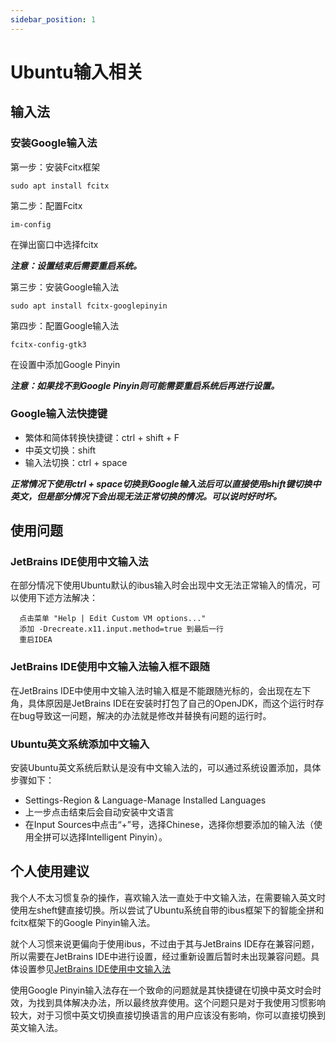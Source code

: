 ```yaml
---
sidebar_position: 1
---
```


# Ubuntu输入相关

## 输入法

### 安装Google输入法

第一步：安装Fcitx框架

```shell
sudo apt install fcitx
```

第二步：配置Fcitx

```shell
im-config
```

在弹出窗口中选择fcitx

***注意：设置结束后需要重启系统。***

第三步：安装Google输入法

```shell
sudo apt install fcitx-googlepinyin
```

第四步：配置Google输入法

```shell
fcitx-config-gtk3
```

在设置中添加Google Pinyin

***注意：如果找不到Google Pinyin则可能需要重启系统后再进行设置。***

### Google输入法快捷键

- 繁体和简体转换快捷键：ctrl + shift + F
- 中英文切换：shift
- 输入法切换：ctrl + space

***正常情况下使用ctrl + space切换到Google输入法后可以直接使用shift键切换中英文，但是部分情况下会出现无法正常切换的情况。可以说时好时坏。***

## 使用问题

### JetBrains IDE使用中文输入法

在部分情况下使用Ubuntu默认的ibus输入时会出现中文无法正常输入的情况，可以使用下述方法解决：

```text
  点击菜单 "Help | Edit Custom VM options..."
  添加 -Drecreate.x11.input.method=true 到最后一行
  重启IDEA
```

### JetBrains IDE使用中文输入法输入框不跟随

在JetBrains IDE中使用中文输入法时输入框是不能跟随光标的，会出现在左下角，具体原因是JetBrains IDE在安装时打包了自己的OpenJDK，而这个运行时存在bug导致这一问题，解决的办法就是修改并替换有问题的运行时。

### Ubuntu英文系统添加中文输入

安装Ubuntu英文系统后默认是没有中文输入法的，可以通过系统设置添加，具体步骤如下：

- Settings-Region & Language-Manage Installed Languages
- 上一步点击结束后会自动安装中文语言
- 在Input Sources中点击“+”号，选择Chinese，选择你想要添加的输入法（使用全拼可以选择Intelligent Pinyin）。

## 个人使用建议

我个人不太习惯复杂的操作，喜欢输入法一直处于中文输入法，在需要输入英文时使用左sheft健直接切换。所以尝试了Ubuntu系统自带的ibus框架下的智能全拼和fcitx框架下的Google Pinyin输入法。

就个人习惯来说更偏向于使用ibus，不过由于其与JetBrains IDE存在兼容问题，所以需要在JetBrains IDE中进行设置，经过重新设置后暂时未出现兼容问题。具体设置参见[JetBrains IDE使用中文输入法](#jetbrains-ide使用中文输入法)

使用Google Pinyin输入法存在一个致命的问题就是其快捷键在切换中英文时会时效，为找到具体解决办法，所以最终放弃使用。这个问题只是对于我使用习惯影响较大，对于习惯中英文切换直接切换语言的用户应该没有影响，你可以直接切换到英文输入法。

